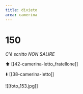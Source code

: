 ```yaml
---
title: divieto
area: camerina
---
```

# 150
_C'è scritto NON SALIRE_

⬆️ [[42-camerina-letto_fratellone]]

⬇️ [[38-camerina-letto]]

![[foto_153.jpg]]